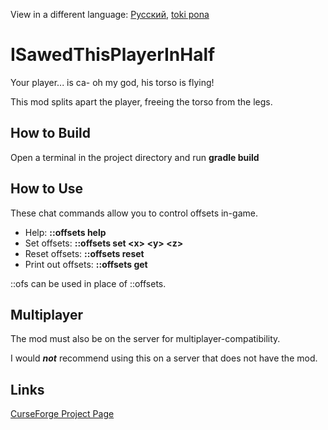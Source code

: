 View in a different language: [Русский](../master/README.ru_ru.md "Смотреть на русском"), [toki pona](../master/README.tok.md "lukin kepeken toki pona")


# ISawedThisPlayerInHalf
Your player... is ca- oh my god, his torso is flying!

This mod splits apart the player, freeing the torso from the legs.


## How to Build
Open a terminal in the project directory and run **gradle build**

  
## How to Use
These chat commands allow you to control offsets in-game.

* Help: **::offsets help**
* Set offsets: **::offsets set \<x> \<y> \<z>**
* Reset offsets: **::offsets reset**
* Print out offsets: **::offsets get**

::ofs can be used in place of ::offsets.


## Multiplayer
The mod must also be on the server for multiplayer-compatibility.

I would **_not_** recommend using this on a server that does not have the mod.


## Links
[CurseForge Project Page](https://www.curseforge.com/minecraft/mc-mods/i-sawed-this-player-in-half "I Sawed This Player In Half! Project Page on CurseForge")
